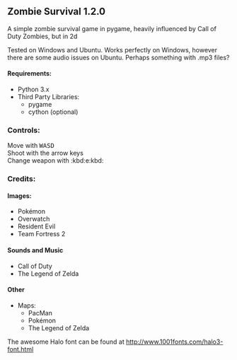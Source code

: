 ## Zombie Survival 1.2.0

A simple zombie survival game in pygame, heavily influenced by Call of Duty Zombies, but in 2d

Tested on Windows and Ubuntu. Works perfectly on Windows, however there are some audio issues on Ubuntu. Perhaps something with .mp3 files?

#### Requirements:

* Python 3.x
* Third Party Libraries:
  * pygame
  * cython (optional)

### Controls:

Move with <kbd>WASD</kbd>  
Shoot with the arrow keys  
Change weapon with :kbd:e:kbd:  

### Credits:

#### Images:

* Pokémon
* Overwatch
* Resident Evil
* Team Fortress 2

#### Sounds and Music

* Call of Duty
* The Legend of Zelda

#### Other

* Maps:
  * PacMan
  * Pokémon
  * The Legend of Zelda

The awesome Halo font can be found at <http://www.1001fonts.com/halo3-font.html>
